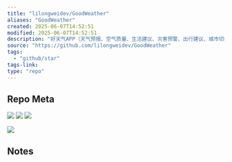 ```yaml
---
title: "lilongweidev/GoodWeather"
aliases: "GoodWeather"
created: 2025-06-07T14:52:51
modified: 2025-06-07T14:52:51
description: "好天气APP（天气预报、空气质量、生活建议、灾害预警、出行建议、城市切换、城市搜索、天气信息语音播报、语音搜索城市天气、世界国家/地区的城市、常用城市、地图天气、地图搜索定位、手动点击定位、壁纸切换、应用自动更新）"
source: "https://github.com/lilongweidev/GoodWeather"
tags:
  - "github/star"
tags-link:
type: "repo"
---
```

## Repo Meta

![](https://img.shields.io/github/stars/lilongweidev/GoodWeather?style=for-the-badge&label=stars) ![](https://img.shields.io/github/repo-size/lilongweidev/GoodWeather?style=for-the-badge&label=size) ![](https://img.shields.io/github/created-at/lilongweidev/GoodWeather?style=for-the-badge&label=since)

[![](https://github-readme-stats.vercel.app/api/pin/?username=lilongweidev&repo=GoodWeather&bg_color=00000000)](https://github.com/lilongweidev/GoodWeather)

## Notes

